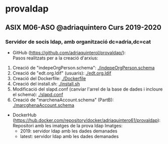# provaldap
## ASIX M06-ASO @adriaquintero Curs 2019-2020
### Servidor de socis ldap, amb organització dc=adria,dc=cat

- GitHub (https://github.com/adriaquinterol/provaldap/):  
Pasos realitzats per a la creació d'arxius:
1. Creació de "indepeOrgPerson.schema": [./indepeOrgPerson.schema](indepeorgperson.schema)
2. Creació de "edt.org.ldif" (usuaris): [./edt.org.ldif](edt.org.ldif)
3. Creació del Dockerfile: [./Dockerfile](Dockerfile)
4. Creació del install.sh: [./install.sh](install.sh)
5. Modificació del slapd.conf (canviar l'arrel de la base de dades i incloure el schema): [./slapd.conf](slapd.conf)
6. Creació de "marchenaAccount.schema" (PartB): [./marcghenaAccount.schema](marchenaAccount.schema)

- DockerHub (https://hub.docker.com/repository/docker/adriaquintero61/provaldap):  
Repositori amb les imatges de la prova ldap
Imatges:
    - 2019: servidor ldap amb les dades demanades
    - latest: servidor ldap amb les dades demanades
